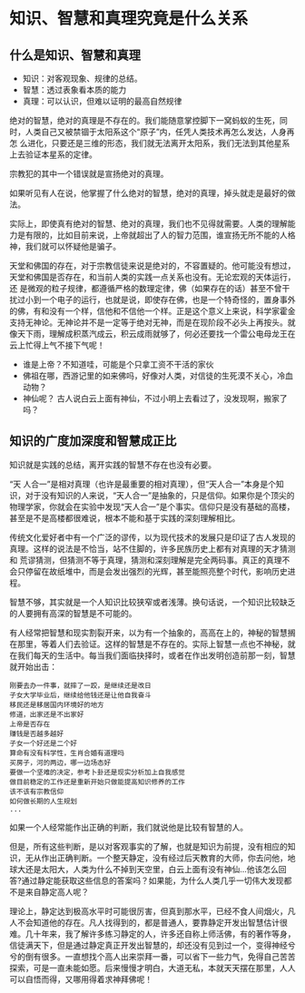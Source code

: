 # 知识、智慧和真理究竟是什么关系

## 什么是知识、智慧和真理

* 知识：对客观现象、规律的总结。
* 智慧：透过表象看本质的能力
* 真理：可以认识，但难以证明的最高自然规律

绝对的智慧，绝对的真理是不存在的。我们能随意掌控脚下一窝蚂蚁的生死，同时，人类自己又被禁锢于太阳系这个“原子”内，任凭人类技术再怎么发达，人身再怎 么进化，只要还是三维的形态，我们就无法离开太阳系，我们无法到其他星系上去验证本星系的定律。

宗教犯的其中一个错误就是宣扬绝对的真理。

如果听见有人在说，他掌握了什么绝对的智慧，绝对的真理，掉头就走是最好的做法。

实际上，即使真有绝对的智慧、绝对的真理，我们也不见得就需要。人类的理解能力是有限的，比如目前来说，上帝就超出了人的智力范围，谁宣扬无所不能的人格神，我们就可以怀疑他是骗子。

天堂和佛国的存在，对于宗教信徒来说是绝对的，不容置疑的。他可能没有想过，天堂和佛国是否存在，和当前人类的实践一点关系也没有。无论宏观的天体运行，还 是微观的粒子规律，都遵循严格的数理定律，佛（如果存在的话）甚至不曾干扰过小到一个电子的运行，也就是说，即使存在佛，也是一个特奇怪的，置身事外的佛，有和没有一个样，信他和不信他一个样。正是这个意义上来说，科学家霍金支持无神论。无神论并不是一定等于绝对无神，而是在现阶段不必头上再按头。就 像天下雨，理解成积蒸汽成云，积云成雨就够了，何必还要找一个雷公电母龙王在云上忙得上气不接下气呢！

* 谁是上帝？不知道哇，可能是个只拿工资不干活的家伙
* 佛祖在哪，西游记里的如来佛吗，好像对人类，对信徒的生死漠不关心，冷血动物？
* 神仙呢？  古人说白云上面有神仙，不过小明上去看过了，没发现啊，搬家了吗？


## 知识的广度加深度和智慧成正比


知识就是实践的总结，离开实践的智慧不存在也没有必要。

“天 人合一”是相对真理（也许是最重要的相对真理），但“天人合一”本身是个知识，对于没有知识的人来说，“天人合一”是抽象的，只是信仰。如果你是个顶尖的 物理学家，你就会在实验中发现“天人合一”是个事实。信仰只是没有基础的高楼，甚至是不是高楼都很难说，根本不能和基于实践的深刻理解相比。

传统文化爱好者中有一个广泛的谬传，以为现代技术的发展只是印证了古人发现的真理。这样的说法是不恰当，站不住脚的，许多民族历史上都有对真理的天才猜测和 荒谬猜测，但猜测不等于真理，猜测和深刻理解是完全两码事。真正的真理不会只停留在故纸堆中，而是会发出强烈的光辉，甚至能照亮整个时代，影响历史进程。

智慧不够，其实就是一个人知识比较狭窄或者浅薄。换句话说，一个知识比较缺乏的人要拥有高深的智慧是不可能的。

有人经常把智慧和现实割裂开来，以为有一个抽象的，高高在上的，神秘的智慧搁在那里，等着人们去验证。这样的智慧是不存在的。实际上智慧一点也不神秘，就在我们每天的生活中。每当我们面临抉择时，或者在作出发明创造前那一刻，智慧就开始出击：


	刚要去办一件事，就摔了一跤，是继续还是改日
	子女大学毕业后，继续给他钱还是让他自我奋斗
	移民还是移居国内环境好的地方
	修道，出家还是不出家好
	上帝是否存在
	赚钱是否越多越好
	子女一个好还是二个好
	算命有没有科学性，生肖合婚有道理吗
	买房子，河的两边，哪一边场态好
	要做一个坚难的决定，参考卜卦还是现实分析加上自我感觉
	做目前稳定的工作还是重新开始只做能提高知识修养的工作
	该不该有宗教信仰
	如何做长期的人生规划
	...


如果一个人经常能作出正确的判断，我们就说他是比较有智慧的人。

但是，所有这些判断，是以对客观事实的了解，也就是知识为前提，没有相应的知识，无从作出正确判断。一个整天静定，没有经过后天教育的大师，你去问他，地球大还是太阳大，人类为什么不掉到天空里，白云上面有没有神仙...他该怎么回答?通过静定能获取这些信息的答案吗？如果能，为什么人类几乎一切伟大发现都不是来自静定高人呢？

理论上，静定达到极高水平时可能很厉害，但真到那水平，已经不食人间烟火，凡人不会知道他的存在。凡人找得到的，都是普通人，要靠静定开发出智慧估计很难。几十年来，我了解许多练习静定的人，许多还自称上师活佛，有的著作等身，信徒满天下，但是通过静定真正开发出智慧的，却还没有见到过一个，变得神经兮兮的倒有很多。一直想找个高人出来崇拜一番，可以省下一些力气，免得自己苦苦探索，可是一直未能如愿。后来慢慢才明白，大道无私，本就天天摆在那里，人人可以自悟而得，又哪用得着求神拜佛呢！
